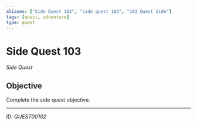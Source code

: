```yaml
---
aliases: ["Side Quest 103", "side quest 103", "103 Quest Side"]
tags: [quest, adventure]
type: quest
---
```


# Side Quest 103

*Side Quest*

## Objective
Complete the side quest objective.

---
*ID: QUEST00102*